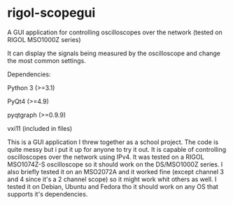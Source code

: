 # rigol-scopegui
A GUI application for controlling oscilloscopes over the network (tested on RIGOL MSO1000Z series)

It can display the signals being measured by the oscilloscope and change the most common settings.

Dependencies:

Python 3   (>=3.1)

PyQt4      (>=4.9)

pyqtgraph  (>=0.9.9)

vxi11      (included in files)

This is a GUI application I threw together as a school project.
The code is quite messy but i put it up for anyone to try it out.
It is capable of controlling oscilloscopes over the network using IPv4.
It was tested on a RIGOL MSO1074Z-S oscilloscope so it should work on the DS/MSO1000Z series.
I also briefly tested it on an MSO2072A and it worked fine (except channel 3 and 4 since it's a 2 channel scope) so it might work whit others as well.
I tested it on Debian, Ubuntu and Fedora tho it should work on any OS that supports it's dependencies.
